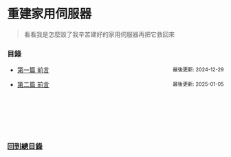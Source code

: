 # 重建家用伺服器

> 看看我是怎麼毀了我辛苦建好的家用伺服器再把它救回來



### 目錄
- <span style="display: flex; justify-content: space-between;">[第一篇 前言](https://lavonzux.github.io/post/20241221)<sub>最後更新: 2024-12-29</sub></span>

- <span style="display: flex; justify-content: space-between;">[第二篇 前言](https://lavonzux.github.io/post/20250105)<sub>最後更新: 2025-01-05</sub></span>


<br><br><br><br><br>

### [回到總目錄](https://lavonzux.github.io/ToC/root)
